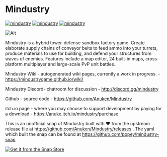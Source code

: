 # Mindustry

[![mindustry](https://github.com/popey/mindustry-snap/actions/workflows/test-snap-can-build.yml/badge.svg)](https://github.com/popey/mindustry-snap/actions)
[![mindustry](https://snapcraft.io/mindustry/badge.svg)](https://snapcraft.io/mindustry)
[![mindustry](https://snapcraft.io/mindustry/trending.svg?name=0)](https://snapcraft.io/mindustry)

![Alt](https://repobeats.axiom.co/api/embed/b310413eb3bf3bebd3992baa0fdb0d9787407591.svg "Repobeats analytics image")

Mindustry is a hybrid tower-defense sandbox factory game. Create elaborate supply chains of conveyor belts to feed ammo into your turrets, produce materials to use for building, and defend your structures from waves of enemies. Features include a map editor, 24 built-in maps, cross-platform multiplayer and large-scale PvP unit battles.

Mindustry Wiki - autogenerated wiki pages, currently a work in progress. - https://mindustrygame.github.io/wiki/

Mindustry Discord- chatroom for discussion - http://discord.gg/mindustry

Github - source code - https://github.com/Anuken/Mindustry

itch.io page - where you may choose to support development by paying for a download - https://anuke.itch.io/mindustry/purchase

This is an unofficial snap of Mindustry built with ♥️ from the upstream release file at https://github.com/Anuken/Mindustry/releases . The yaml which built the snap can be found at https://github.com/popey/mindustry-snap

[![Get it from the Snap Store](https://snapcraft.io/static/images/badges/en/snap-store-black.svg)](https://snapcraft.io/mindustry)
